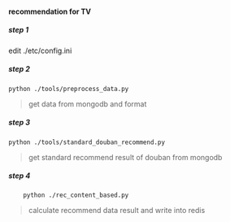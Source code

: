 #### recommendation for TV

##### step 1
edit ./etc/config.ini

##### step 2
``` 
python ./tools/preprocess_data.py
``` 
> get data from mongodb and format

##### step 3
```
python ./tools/standard_douban_recommend.py
```
> get standard recommend result of douban from mongodb

##### step 4
```
    python ./rec_content_based.py
```
> calculate recommend data result and write into redis

